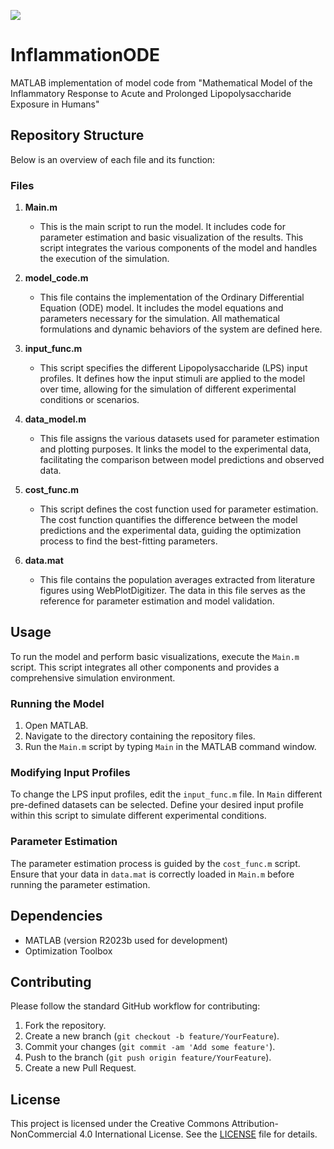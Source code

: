 <a href="https://doi.org/10.5281/zenodo.11473051"><img src="https://zenodo.org/badge/DOI/10.5281/zenodo.11473051.svg"></a>

# InflammationODE
MATLAB implementation of model code from "Mathematical Model of the Inflammatory Response to Acute and Prolonged Lipopolysaccharide Exposure in Humans"


## Repository Structure

Below is an overview of each file and its function:

### Files

1. **Main.m**
    - This is the main script to run the model. It includes code for parameter estimation and basic visualization of the results. This script integrates the various components of the model and handles the execution of the simulation.

2. **model_code.m**
    - This file contains the implementation of the Ordinary Differential Equation (ODE) model. It includes the model equations and parameters necessary for the simulation. All mathematical formulations and dynamic behaviors of the system are defined here.

3. **input_func.m**
    - This script specifies the different Lipopolysaccharide (LPS) input profiles. It defines how the input stimuli are applied to the model over time, allowing for the simulation of different experimental conditions or scenarios.

4. **data_model.m**
    - This file assigns the various datasets used for parameter estimation and plotting purposes. It links the model to the experimental data, facilitating the comparison between model predictions and observed data.

5. **cost_func.m**
    - This script defines the cost function used for parameter estimation. The cost function quantifies the difference between the model predictions and the experimental data, guiding the optimization process to find the best-fitting parameters.

6. **data.mat**
    - This file contains the population averages extracted from literature figures using WebPlotDigitizer. The data in this file serves as the reference for parameter estimation and model validation.

## Usage

To run the model and perform basic visualizations, execute the `Main.m` script. This script integrates all other components and provides a comprehensive simulation environment.

### Running the Model

1. Open MATLAB.
2. Navigate to the directory containing the repository files.
3. Run the `Main.m` script by typing `Main` in the MATLAB command window.

### Modifying Input Profiles

To change the LPS input profiles, edit the `input_func.m` file. In `Main` different pre-defined datasets can be selected. Define your desired input profile within this script to simulate different experimental conditions.

### Parameter Estimation

The parameter estimation process is guided by the `cost_func.m` script. Ensure that your data in `data.mat` is correctly loaded in `Main.m` before running the parameter estimation.

## Dependencies

- MATLAB (version R2023b used for development)
- Optimization Toolbox

## Contributing

Please follow the standard GitHub workflow for contributing:
1. Fork the repository.
2. Create a new branch (`git checkout -b feature/YourFeature`).
3. Commit your changes (`git commit -am 'Add some feature'`).
4. Push to the branch (`git push origin feature/YourFeature`).
5. Create a new Pull Request.

## License

This project is licensed under the Creative Commons Attribution-NonCommercial 4.0 International License. See the [LICENSE](LICENSE.md) file for details.
